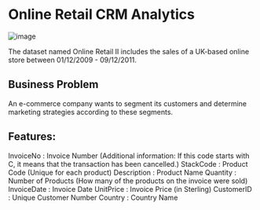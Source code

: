# Online Retail CRM Analytics
![image](https://user-images.githubusercontent.com/76455945/224505451-9317c0c8-a12c-4dd9-a665-783cc9482fe2.png)

The dataset named Online Retail II includes the sales of a UK-based online store between 01/12/2009 - 09/12/2011.

## Business Problem
An e-commerce company wants to segment its customers and determine marketing strategies according to these segments.

## Features:
InvoiceNo : Invoice Number (Additional information: If this code starts with C, it means that the transaction has been cancelled.)
StackCode : Product Code (Unique for each product)
Description : Product Name
Quantity : Number of Products (How many of the products on the invoice were sold)
InvoiceDate : Invoice Date
UnitPrice : Invoice Price (in Sterling)
CustomerID : Unique Customer Number
Country : Country Name
